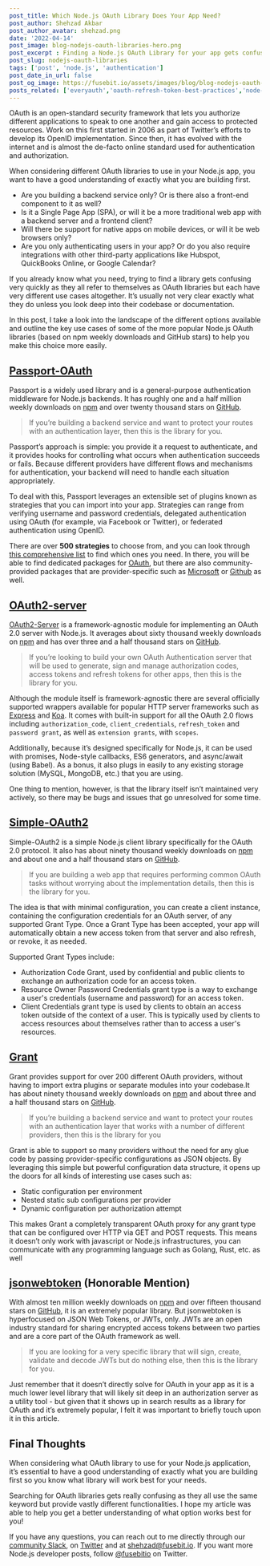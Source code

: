 ```yaml
---
post_title: Which Node.js OAuth Library Does Your App Need? 
post_author: Shehzad Akbar
post_author_avatar: shehzad.png
date: '2022-04-14'
post_image: blog-nodejs-oauth-libraries-hero.png
post_excerpt : Finding a Node.js OAuth Library for your app gets confusing really quickly. Read this post to learn about the more popular options and what they each do.
post_slug: nodejs-oauth-libraries
tags: ['post', 'node.js', 'authentication']
post_date_in_url: false
post_og_image: https://fusebit.io/assets/images/blog/blog-nodejs-oauth-libraries-hero.png
posts_related: ['everyauth','oauth-refresh-token-best-practices','node-js-18-release'] 
---
```


OAuth is an open-standard security framework that lets you authorize different applications to speak to one another and gain access to protected resources. Work on this first started in 2006 as part of Twitter’s efforts to develop its OpenID implementation. Since then, it has evolved with the internet and is almost the de-facto online standard used for authentication and authorization.

When considering different OAuth libraries to use in your Node.js app, you want to have a good understanding of exactly what you are building first. 

* Are you building a backend service only? Or is there also a front-end component to it as well?
* Is it a Single Page App (SPA), or will it be a more traditional web app with a backend server and a frontend client? 
* Will there be support for native apps on mobile devices, or will it be web browsers only?
* Are you only authenticating users in your app? Or do you also require integrations with other third-party applications like Hubspot, QuickBooks Online, or Google Calendar? 

If you already know what you need, trying to find a library gets confusing very quickly as they all refer to themselves as OAuth libraries but each have very different use cases altogether. It’s usually not very clear exactly what they do unless you look deep into their codebase or documentation.

In this post, I take a look into the landscape of the different options available and outline the key use cases of some of the more popular Node.js OAuth libraries (based on npm weekly downloads and GitHub stars) to help you make this choice more easily. 

## [Passport-OAuth](https://www.npmjs.com/package/passport-oauth)

Passport is a widely used library and is a general-purpose authentication middleware for Node.js backends. It has roughly one and a half million weekly downloads on [npm](https://www.npmjs.com/package/passport) and over twenty thousand stars on [GitHub](https://github.com/jaredhanson/passport).

> If you’re building a backend service and want to protect your routes with an authentication layer, then this is the library for you. 

Passport’s approach is simple: you provide it a request to authenticate, and it provides hooks for controlling what occurs when authentication succeeds or fails. Because different providers have different flows and mechanisms for authentication, your backend will need to handle each situation appropriately. 

To deal with this, Passport leverages an extensible set of plugins known as strategies that you can import into your app. Strategies can range from verifying username and password credentials, delegated authentication using OAuth (for example, via Facebook or Twitter), or federated authentication using OpenID. 

There are over **500 strategies** to choose from, and you can look through [this comprehensive list](https://www.passportjs.org/packages/) to find which ones you need. In there, you will be able to find dedicated packages for [OAuth](https://www.npmjs.com/package/passport-oauth), but there are also community-provided packages that are provider-specific such as [Microsoft](https://www.npmjs.com/package/passport-microsoft) or [Github](https://www.npmjs.com/package/passport-github) as well.

## [OAuth2-server](https://github.com/oauthjs/node-oauth2-server)

[OAuth2-Server](https://github.com/oauthjs/node-oauth2-server) is a framework-agnostic module for implementing an OAuth 2.0 server with Node.js. It averages about sixty thousand weekly downloads on [npm](https://github.com/oauthjs/node-oauth2-server) and has over three and a half thousand stars on [GitHub](https://github.com/oauthjs/node-oauth2-server).

> If you’re looking to build your own OAuth Authentication server that will be used to generate, sign and manage authorization codes, access tokens and refresh tokens for other apps, then this is the library for you.

Although the module itself is framework-agnostic there are several officially supported wrappers available for popular HTTP server frameworks such as [Express](https://www.npmjs.com/package/express-oauth-server) and [Koa](https://www.npmjs.com/package/koa-oauth-server). It comes with built-in support for all the OAuth 2.0 flows including `authorization_code`, `client_credentials`, `refresh_token` and `password grant`, as well as `extension grants`, with `scopes`.

Additionally, because it’s designed specifically for Node.js, it can be used with promises, Node-style callbacks, ES6 generators, and async/await (using Babel). As a bonus, it also plugs in easily to any existing storage solution (MySQL, MongoDB, etc.) that you are using.

One thing to mention, however, is that the library itself isn’t maintained very actively, so there may be bugs and issues that go unresolved for some time.

## [Simple-OAuth2](https://www.npmjs.com/package/simple-oauth2)

Simple-OAuth2 is a simple Node.js client library specifically for the OAuth 2.0 protocol. It also has about ninety thousand weekly downloads on [npm](https://www.npmjs.com/package/simple-oauth2) and about one and a half thousand stars on [GitHub](https://github.com/lelylan/simple-oauth2).

> If you are building a web app that requires performing common OAuth tasks without worrying about the implementation details, then this is the library for you.

The idea is that with minimal configuration, you can create a client instance, containing the configuration credentials for an OAuth server, of any supported Grant Type. Once a Grant Type has been accepted, your app will automatically obtain a new access token from that server and also refresh, or revoke, it as needed. 

Supported Grant Types include: 
* Authorization Code Grant, used by confidential and public clients to exchange an authorization code for an access token. 
* Resource Owner Password Credentials grant type is a way to exchange a user's credentials (username and password) for an access token. 
* Client Credentials grant type is used by clients to obtain an access token outside of the context of a user. This is typically used by clients to access resources about themselves rather than to access a user's resources.

## [Grant](https://www.npmjs.com/package/grant) 

Grant provides support for over 200 different OAuth providers, without having to import extra plugins or separate modules into your codebase.It has about ninety thousand weekly downloads on [npm](https://www.npmjs.com/package/grant) and about three and a half thousand stars on [GitHub](https://github.com/simov/grant).

> If you’re building a backend service and want to protect your routes with an authentication layer that works with a number of different providers, then this is the library for you

Grant is able to support so many providers without the need for any glue code by passing provider-specific configurations as JSON objects. By leveraging this simple but powerful configuration data structure, it opens up the doors for all kinds of interesting use cases such as:
* Static configuration per environment
* Nested static sub configurations per provider
* Dynamic configuration per authorization attempt

This makes Grant a completely transparent OAuth proxy for any grant type that can be configured over HTTP via GET and POST requests. This means it doesn’t only work with javascript or Node.js infrastructures, you can communicate with any programming language such as Golang, Rust, etc. as well

## [jsonwebtoken](https://www.npmjs.com/package/jsonwebtoken) (Honorable Mention)

With almost ten million weekly downloads on [npm](https://www.npmjs.com/package/jsonwebtoken) and over fifteen thousand stars on [GitHub](https://github.com/auth0/node-jsonwebtoken), it is an extremely popular library. But jsonwebtoken is hyperfocused on JSON Web Tokens, or JWTs, only. JWTs are an open industry standard for sharing encrypted access tokens between two parties and are a core part of the OAuth framework as well.

> If you are looking for a very specific library that will sign, create, validate and decode JWTs but do nothing else, then this is the library for you. 

Just remember that it doesn’t directly solve for OAuth in your app as it is a much lower level library that will likely sit deep in an authorization server as a utility tool - but given that it shows up in search results as a library for OAuth and it’s extremely popular, I felt it was important to briefly touch upon it in this article.

## Final Thoughts

When considering what OAuth library to use for your Node.js application, it’s essential to have a good understanding of exactly what you are building first so you know what library will work best for your needs. 

Searching for OAuth libraries gets really confusing as they all use the same keyword but provide vastly different functionalities. I hope my article was able to help you get a better understanding of what option works best for you!

If you have any questions, you can reach out to me directly through our [community Slack](https://join.slack.com/t/fusebitio/shared_invite/zt-qe7uidtf-4cs6OgaomFVgAF_fQZubfg), on [Twitter](https://twitter.com/shehzadakbar) and at [shehzad@fusebit.io](mailto:shehzad@fusebit.io). If you want more Node.js developer posts, follow [@fusebitio](https://twitter.com/fusebitio) on Twitter.
